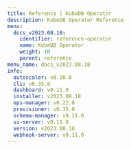 ```yaml
---
title: Reference | KubeDB Operator
description: KubeDB Operator Reference
menu:
  docs_v2023.08.18:
    identifier: reference-operator
    name: KubeDB Operator
    weight: 10
    parent: reference
menu_name: docs_v2023.08.18
info:
  autoscaler: v0.20.0
  cli: v0.35.0
  dashboard: v0.11.0
  installer: v2023.08.18
  ops-manager: v0.22.0
  provisioner: v0.35.0
  schema-manager: v0.11.0
  ui-server: v0.11.0
  version: v2023.08.18
  webhook-server: v0.11.0
---
```


